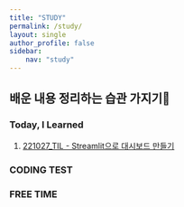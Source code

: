 ```yaml
---
title: "STUDY"
permalink: /study/
layout: single
author_profile: false
sidebar:
    nav: "study"
---
```

 
## 배운 내용 정리하는 습관 가지기📓

### Today, I Learned
1. [221027_TIL - Streamlit으로 대시보드 만들기](https://j-jae0.github.io/study/20221027/)

### CODING TEST


### FREE TIME

